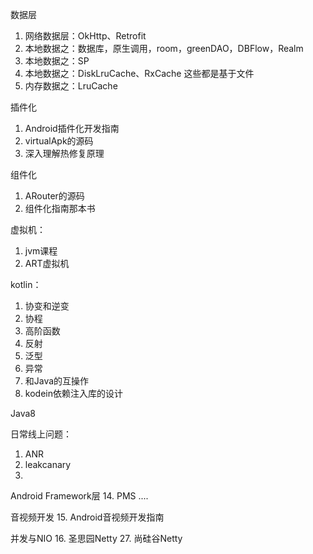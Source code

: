 数据层
1. 网络数据层：OkHttp、Retrofit
2. 本地数据之：数据库，原生调用，room，greenDAO，DBFlow，Realm
3. 本地数据之：SP
4. 本地数据之：DiskLruCache、RxCache  这些都是基于文件
5. 内存数据之：LruCache

插件化
1. Android插件化开发指南
2. virtualApk的源码
3. 深入理解热修复原理

组件化
1. ARouter的源码
2. 组件化指南那本书

虚拟机：
1. jvm课程
2. ART虚拟机

kotlin：
1. 协变和逆变
2. 协程
3. 高阶函数
4. 反射
5. 泛型
6. 异常
7. 和Java的互操作
8. kodein依赖注入库的设计

Java8


日常线上问题：
1. ANR
2. leakcanary
3. 

Android Framework层
14. PMS
....

音视频开发
15. Android音视频开发指南

并发与NIO
16. 圣思园Netty
27. 尚硅谷Netty
<!--stackedit_data:
eyJoaXN0b3J5IjpbLTEyMDEwMTA3OTMsLTUxNDIxNjAzMV19
-->